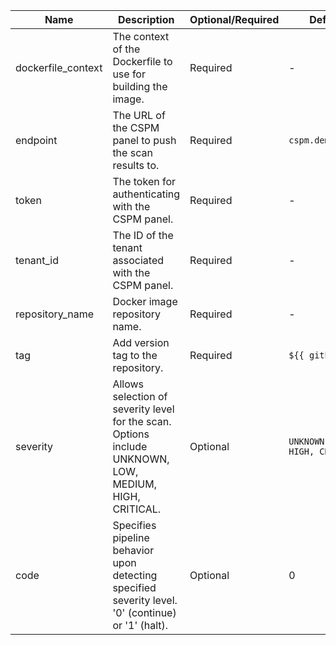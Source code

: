 

| Name                | Description                                                                                           | Optional/Required | Default Values             |
|---------------------|-------------------------------------------------------------------------------------------------------|-------------------|-----------------------------|
| dockerfile_context  | The context of the Dockerfile to use for building the image.                                           | Required          | -                           |
| endpoint            | The URL of the CSPM panel to push the scan results to.                                                 | Required          | `cspm.demo.accuknox.com`   |
| token               | The token for authenticating with the CSPM panel.                                                      | Required          | -                           |
| tenant_id           | The ID of the tenant associated with the CSPM panel.                                                  | Required          | -                           |
| repository_name     | Docker image repository name.                                                                        | Required          | -                           |
| tag                 | Add version tag to the repository.                                                                    | Required          | `${{ github.run_id }}`     |
| severity            | Allows selection of severity level for the scan. Options include UNKNOWN, LOW, MEDIUM, HIGH, CRITICAL. | Optional          | `UNKNOWN, LOW, MEDIUM, HIGH, CRITICAL` |
| code                | Specifies pipeline behavior upon detecting specified severity level. '0' (continue) or '1' (halt).    | Optional          | 0                           |
